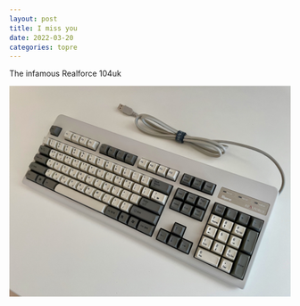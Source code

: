 ```yaml
---
layout: post
title: I miss you
date: 2022-03-20
categories: topre
---
```


The infamous Realforce 104uk

 ![Realforce 104uk](/assets/104ug1.jpg)

